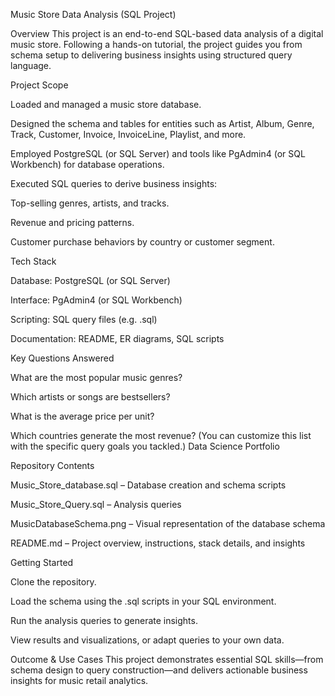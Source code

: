 Music Store Data Analysis (SQL Project)

Overview
This project is an end-to-end SQL-based data analysis of a digital music store. Following a hands-on tutorial, the project guides you from schema setup to delivering business insights using structured query language.

Project Scope

Loaded and managed a music store database.

Designed the schema and tables for entities such as Artist, Album, Genre, Track, Customer, Invoice, InvoiceLine, Playlist, and more.

Employed PostgreSQL (or SQL Server) and tools like PgAdmin4 (or SQL Workbench) for database operations.

Executed SQL queries to derive business insights:

Top-selling genres, artists, and tracks.

Revenue and pricing patterns.

Customer purchase behaviors by country or customer segment.

Tech Stack

Database: PostgreSQL (or SQL Server)

Interface: PgAdmin4 (or SQL Workbench)

Scripting: SQL query files (e.g. .sql)

Documentation: README, ER diagrams, SQL scripts

Key Questions Answered

What are the most popular music genres?

Which artists or songs are bestsellers?

What is the average price per unit?

Which countries generate the most revenue?
(You can customize this list with the specific query goals you tackled.) 
Data Science Portfolio

Repository Contents

Music_Store_database.sql – Database creation and schema scripts

Music_Store_Query.sql – Analysis queries

MusicDatabaseSchema.png – Visual representation of the database schema

README.md – Project overview, instructions, stack details, and insights

Getting Started

Clone the repository.

Load the schema using the .sql scripts in your SQL environment.

Run the analysis queries to generate insights.

View results and visualizations, or adapt queries to your own data.

Outcome & Use Cases
This project demonstrates essential SQL skills—from schema design to query construction—and delivers actionable business insights for music retail analytics.
